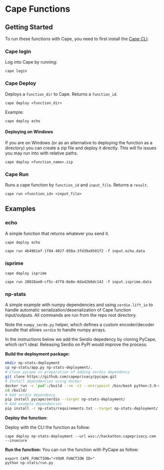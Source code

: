 # Cape Functions

## Getting Started

To run these functions with Cape, you need to first install the [Cape CLI](https://github.com/capeprivacy/cli).

### Cape login

Log into Cape by running:
```
cape login
```

### Cape Deploy

Deploys a `function_dir` to Cape. Returns a `function_id`.

```
cape deploy <function_dir>
```

Example:
```
cape deploy echo
```

#### Deploying on Windows

If you are on Windows (or as an alternative to deploying the function as a directory) you can create a zip file and deploy it directly. This will fix issues you may run into with relative paths.

```
cape deploy <function_name>.zip
```

### Cape Run

Runs a cape function by `function_id` and `input_file`. Returns a `result`.

```
cape run <function_id> <input_file>
```

## Examples

### echo

A simple function that returns whatever you send it.

```
cape deploy echo
```

```
cape run 4b4961ef-1f04-4027-850a-3fd39a9501f2 -f input.echo.data
```

### isprime

```
cape deploy isprime
```

```
cape run 28028ae0-cf5c-47f8-8e8e-0da42b6dc142 -f input.isprime.data
```

### np-stats
A simple example with numpy dependencies and using `serdio.lift_io` to handle automatic serialization/deserialization of Cape function input/outputs. All commands are run from the repo root directory. 

Note the `numpy_serde.py` helper, which defines a custom encoder/decoder bundle that allows `serdio` to handle numpy arrays.

In the instructions below we add the Serdio depedency by cloning PyCape, which isn't ideal.  Releasing Serdio on PyPI would improve the process.

**Build the deployment package:**

```bash
mkdir np-stats-deployment
cp np-stats/app.py np-stats-deployment/.
# Clone pycape in preparation of adding serdio dependency
git clone https://github.com/capeprivacy/pycape.git
# Install dependencies using docker
docker run -v `pwd`:/build --rm -it --entrypoint /bin/bash python:3.9-slim-bullseye
cd /build/
# Add serdio dependency
pip install pycape/serdio --target np-stats-deployment/
# Add example dependencies
pip install -r np-stats/requirements.txt --target np-stats-deployment/
```

**Deploy the function:**

Deploy with the CLI the function as follow:
```
cape deploy np-stats-deployment --url wss://hackathon.capeprivacy.com --insecure
```

**Run the function:**
You can run the function  with PyCape as follow:
```
export CAPE_FUNCTION="<YOUR FUNCTION ID>"
python np-stats/run.py
```
